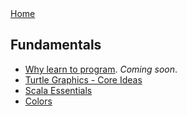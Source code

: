 <div class="nav">
  <a href="index.html">Home</a>
</div>

## Fundamentals
* [Why learn to program](). *Coming soon*.
* [Turtle Graphics - Core Ideas](concepts/turtle-core-ideas.html)
* [Scala Essentials](concepts/scala-essentials.html)
* [Colors](concepts/colors.html)